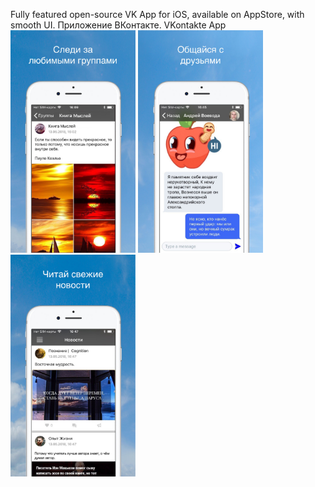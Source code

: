 Fully featured open-source VK App for iOS, available on AppStore, with smooth UI. Приложение ВКонтакте. VKontakte App
<img src="market1.jpg"  width="200"/>
<img src="market2.jpg" width="200"/>
<img src="market3.jpg" width="200"/>
